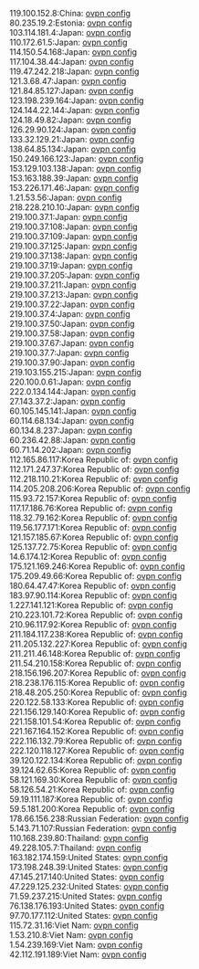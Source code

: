 119.100.152.8:China: [ovpn config](vpn/119_100_152_8.ovpn)  
80.235.19.2:Estonia: [ovpn config](vpn/80_235_19_2.ovpn)  
103.114.181.4:Japan: [ovpn config](vpn/103_114_181_4.ovpn)  
110.172.61.5:Japan: [ovpn config](vpn/110_172_61_5.ovpn)  
114.150.54.168:Japan: [ovpn config](vpn/114_150_54_168.ovpn)  
117.104.38.44:Japan: [ovpn config](vpn/117_104_38_44.ovpn)  
119.47.242.218:Japan: [ovpn config](vpn/119_47_242_218.ovpn)  
121.3.68.47:Japan: [ovpn config](vpn/121_3_68_47.ovpn)  
121.84.85.127:Japan: [ovpn config](vpn/121_84_85_127.ovpn)  
123.198.239.164:Japan: [ovpn config](vpn/123_198_239_164.ovpn)  
124.144.22.144:Japan: [ovpn config](vpn/124_144_22_144.ovpn)  
124.18.49.82:Japan: [ovpn config](vpn/124_18_49_82.ovpn)  
126.29.90.124:Japan: [ovpn config](vpn/126_29_90_124.ovpn)  
133.32.129.21:Japan: [ovpn config](vpn/133_32_129_21.ovpn)  
138.64.85.134:Japan: [ovpn config](vpn/138_64_85_134.ovpn)  
150.249.166.123:Japan: [ovpn config](vpn/150_249_166_123.ovpn)  
153.129.103.138:Japan: [ovpn config](vpn/153_129_103_138.ovpn)  
153.163.188.39:Japan: [ovpn config](vpn/153_163_188_39.ovpn)  
153.226.171.46:Japan: [ovpn config](vpn/153_226_171_46.ovpn)  
1.21.53.56:Japan: [ovpn config](vpn/1_21_53_56.ovpn)  
218.228.210.10:Japan: [ovpn config](vpn/218_228_210_10.ovpn)  
219.100.37.1:Japan: [ovpn config](vpn/219_100_37_1.ovpn)  
219.100.37.108:Japan: [ovpn config](vpn/219_100_37_108.ovpn)  
219.100.37.109:Japan: [ovpn config](vpn/219_100_37_109.ovpn)  
219.100.37.125:Japan: [ovpn config](vpn/219_100_37_125.ovpn)  
219.100.37.138:Japan: [ovpn config](vpn/219_100_37_138.ovpn)  
219.100.37.19:Japan: [ovpn config](vpn/219_100_37_19.ovpn)  
219.100.37.205:Japan: [ovpn config](vpn/219_100_37_205.ovpn)  
219.100.37.211:Japan: [ovpn config](vpn/219_100_37_211.ovpn)  
219.100.37.213:Japan: [ovpn config](vpn/219_100_37_213.ovpn)  
219.100.37.22:Japan: [ovpn config](vpn/219_100_37_22.ovpn)  
219.100.37.4:Japan: [ovpn config](vpn/219_100_37_4.ovpn)  
219.100.37.50:Japan: [ovpn config](vpn/219_100_37_50.ovpn)  
219.100.37.58:Japan: [ovpn config](vpn/219_100_37_58.ovpn)  
219.100.37.67:Japan: [ovpn config](vpn/219_100_37_67.ovpn)  
219.100.37.7:Japan: [ovpn config](vpn/219_100_37_7.ovpn)  
219.100.37.90:Japan: [ovpn config](vpn/219_100_37_90.ovpn)  
219.103.155.215:Japan: [ovpn config](vpn/219_103_155_215.ovpn)  
220.100.0.61:Japan: [ovpn config](vpn/220_100_0_61.ovpn)  
222.0.134.144:Japan: [ovpn config](vpn/222_0_134_144.ovpn)  
27.143.37.2:Japan: [ovpn config](vpn/27_143_37_2.ovpn)  
60.105.145.141:Japan: [ovpn config](vpn/60_105_145_141.ovpn)  
60.114.68.134:Japan: [ovpn config](vpn/60_114_68_134.ovpn)  
60.134.8.237:Japan: [ovpn config](vpn/60_134_8_237.ovpn)  
60.236.42.88:Japan: [ovpn config](vpn/60_236_42_88.ovpn)  
60.71.14.202:Japan: [ovpn config](vpn/60_71_14_202.ovpn)  
112.165.86.117:Korea Republic of: [ovpn config](vpn/112_165_86_117.ovpn)  
112.171.247.37:Korea Republic of: [ovpn config](vpn/112_171_247_37.ovpn)  
112.218.110.21:Korea Republic of: [ovpn config](vpn/112_218_110_21.ovpn)  
114.205.208.206:Korea Republic of: [ovpn config](vpn/114_205_208_206.ovpn)  
115.93.72.157:Korea Republic of: [ovpn config](vpn/115_93_72_157.ovpn)  
117.17.186.76:Korea Republic of: [ovpn config](vpn/117_17_186_76.ovpn)  
118.32.79.162:Korea Republic of: [ovpn config](vpn/118_32_79_162.ovpn)  
119.56.177.171:Korea Republic of: [ovpn config](vpn/119_56_177_171.ovpn)  
121.157.185.67:Korea Republic of: [ovpn config](vpn/121_157_185_67.ovpn)  
125.137.72.75:Korea Republic of: [ovpn config](vpn/125_137_72_75.ovpn)  
14.6.174.12:Korea Republic of: [ovpn config](vpn/14_6_174_12.ovpn)  
175.121.169.246:Korea Republic of: [ovpn config](vpn/175_121_169_246.ovpn)  
175.209.49.66:Korea Republic of: [ovpn config](vpn/175_209_49_66.ovpn)  
180.64.47.47:Korea Republic of: [ovpn config](vpn/180_64_47_47.ovpn)  
183.97.90.114:Korea Republic of: [ovpn config](vpn/183_97_90_114.ovpn)  
1.227.141.121:Korea Republic of: [ovpn config](vpn/1_227_141_121.ovpn)  
210.223.101.72:Korea Republic of: [ovpn config](vpn/210_223_101_72.ovpn)  
210.96.117.92:Korea Republic of: [ovpn config](vpn/210_96_117_92.ovpn)  
211.184.117.238:Korea Republic of: [ovpn config](vpn/211_184_117_238.ovpn)  
211.205.132.227:Korea Republic of: [ovpn config](vpn/211_205_132_227.ovpn)  
211.211.46.148:Korea Republic of: [ovpn config](vpn/211_211_46_148.ovpn)  
211.54.210.158:Korea Republic of: [ovpn config](vpn/211_54_210_158.ovpn)  
218.156.196.207:Korea Republic of: [ovpn config](vpn/218_156_196_207.ovpn)  
218.238.176.115:Korea Republic of: [ovpn config](vpn/218_238_176_115.ovpn)  
218.48.205.250:Korea Republic of: [ovpn config](vpn/218_48_205_250.ovpn)  
220.122.58.133:Korea Republic of: [ovpn config](vpn/220_122_58_133.ovpn)  
221.156.129.140:Korea Republic of: [ovpn config](vpn/221_156_129_140.ovpn)  
221.158.101.54:Korea Republic of: [ovpn config](vpn/221_158_101_54.ovpn)  
221.167.164.152:Korea Republic of: [ovpn config](vpn/221_167_164_152.ovpn)  
222.116.132.79:Korea Republic of: [ovpn config](vpn/222_116_132_79.ovpn)  
222.120.118.127:Korea Republic of: [ovpn config](vpn/222_120_118_127.ovpn)  
39.120.122.134:Korea Republic of: [ovpn config](vpn/39_120_122_134.ovpn)  
39.124.62.65:Korea Republic of: [ovpn config](vpn/39_124_62_65.ovpn)  
58.121.169.30:Korea Republic of: [ovpn config](vpn/58_121_169_30.ovpn)  
58.126.54.21:Korea Republic of: [ovpn config](vpn/58_126_54_21.ovpn)  
59.19.111.187:Korea Republic of: [ovpn config](vpn/59_19_111_187.ovpn)  
59.5.181.200:Korea Republic of: [ovpn config](vpn/59_5_181_200.ovpn)  
178.66.156.238:Russian Federation: [ovpn config](vpn/178_66_156_238.ovpn)  
5.143.71.107:Russian Federation: [ovpn config](vpn/5_143_71_107.ovpn)  
110.168.239.80:Thailand: [ovpn config](vpn/110_168_239_80.ovpn)  
49.228.105.7:Thailand: [ovpn config](vpn/49_228_105_7.ovpn)  
163.182.174.159:United States: [ovpn config](vpn/163_182_174_159.ovpn)  
173.198.248.39:United States: [ovpn config](vpn/173_198_248_39.ovpn)  
47.145.217.140:United States: [ovpn config](vpn/47_145_217_140.ovpn)  
47.229.125.232:United States: [ovpn config](vpn/47_229_125_232.ovpn)  
71.59.237.215:United States: [ovpn config](vpn/71_59_237_215.ovpn)  
76.138.176.193:United States: [ovpn config](vpn/76_138_176_193.ovpn)  
97.70.177.112:United States: [ovpn config](vpn/97_70_177_112.ovpn)  
115.72.31.16:Viet Nam: [ovpn config](vpn/115_72_31_16.ovpn)  
1.53.210.8:Viet Nam: [ovpn config](vpn/1_53_210_8.ovpn)  
1.54.239.169:Viet Nam: [ovpn config](vpn/1_54_239_169.ovpn)  
42.112.191.189:Viet Nam: [ovpn config](vpn/42_112_191_189.ovpn)  
